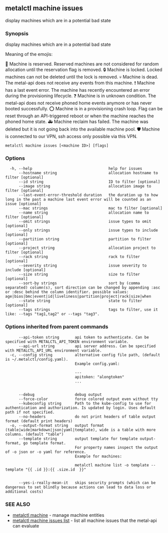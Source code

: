 ## metalctl machine issues

display machines which are in a potential bad state

### Synopsis

display machines which are in a potential bad state

Meaning of the emojis:

🚧 Machine is reserved. Reserved machines are not considered for random allocation until the reservation flag is removed.
🔒 Machine is locked. Locked machines can not be deleted until the lock is removed.
💀 Machine is dead. The metal-api does not receive any events from this machine.
❗ Machine has a last event error. The machine has recently encountered an error during the provisioning lifecycle.
❓ Machine is in unknown condition. The metal-api does not receive phoned home events anymore or has never booted successfully.
⭕ Machine is in a provisioning crash loop. Flag can be reset through an API-triggered reboot or when the machine reaches the phoned home state.
🚑 Machine reclaim has failed. The machine was deleted but it is not going back into the available machine pool.
🛡 Machine is connected to our VPN, ssh access only possible via this VPN.


```
metalctl machine issues [<machine ID>] [flags]
```

### Options

```
  -h, --help                                  help for issues
      --hostname string                       allocation hostname to filter [optional]
      --id string                             ID to filter [optional]
      --image string                          allocation image to filter [optional]
      --last-event-error-threshold duration   the duration up to how long in the past a machine last event error will be counted as an issue [optional]
      --mac strings                           mac to filter [optional]
      --name string                           allocation name to filter [optional]
      --omit strings                          issue types to omit [optional]
      --only strings                          issue types to include [optional]
      --partition string                      partition to filter [optional]
      --project string                        allocation project to filter [optional]
      --rack string                           rack to filter [optional]
      --severity string                       issue severity to include [optional]
      --size string                           size to filter [optional]
      --sort-by strings                       sort by (comma separated) column(s), sort direction can be changed by appending :asc or :desc behind the column identifier. possible values: age|bios|bmc|event|id|liveliness|partition|project|rack|size|when
      --state string                          state to filter [optional]
      --tags strings                          tags to filter, use it like: --tags "tag1,tag2" or --tags "tag3".
```

### Options inherited from parent commands

```
      --api-token string       api token to authenticate. Can be specified with METALCTL_API_TOKEN environment variable.
      --api-url string         api server address. Can be specified with METALCTL_API_URL environment variable.
  -c, --config string          alternative config file path, (default is ~/.metalctl/config.yaml).
                               Example config.yaml:
                               
                               ---
                               apitoken: "alongtoken"
                               ...
                               
                               
      --debug                  debug output
      --force-color            force colored output even without tty
      --kubeconfig string      Path to the kube-config to use for authentication and authorization. Is updated by login. Uses default path if not specified.
      --no-headers             do not print headers of table output format (default print headers)
  -o, --output-format string   output format (table|wide|markdown|json|yaml|template), wide is a table with more columns. (default "table")
      --template string        output template for template output-format, go template format.
                               For property names inspect the output of -o json or -o yaml for reference.
                               Example for machines:
                               
                               metalctl machine list -o template --template "{{ .id }}:{{ .size.id  }}"
                               
                               
      --yes-i-really-mean-it   skips security prompts (which can be dangerous to set blindly because actions can lead to data loss or additional costs)
```

### SEE ALSO

* [metalctl machine](metalctl_machine.md)	 - manage machine entities
* [metalctl machine issues list](metalctl_machine_issues_list.md)	 - list all machine issues that the metal-api can evaluate

